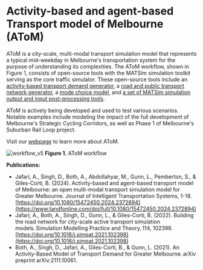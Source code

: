 # Activity-based and agent-based Transport model of Melbourne (AToM)

AToM is a city-scale, multi-modal transport simulation model that represents a typical mid-weekday in Melbourne's transportation system for the purpose of understanding its complexities. The AToM workflow, shown in Figure 1, consists of open-source tools with the MATSim simulation toolkit serving as the core traffic simulator. These open-source tools include an [activity-based transport demand generator](https://github.com/matsim-melbourne/demand), a [road and public transport network generator](https://github.com/matsim-melbourne/network), a [mode choice model](https://github.com/matsim-melbourne/choice-model), and [a set of MATSim simulation output and input post-processing tools](https://github.com/matsim-melbourne/useful-scripts).

AToM is actively being developed and used to test various scenarios. Notable examples include modeling the impact of the full development of Melbourne's Strategic Cycling Corridors, as well as Phase 1 of Melbourne's Suburban Rail Loop project.

Visit our [webpage](https://matsim-melbourne.github.io/) to learn more about AToM.

![workflow_v5](https://github.com/matsim-melbourne/.github/assets/3414292/e8a83d33-7588-4855-b1ad-706df921778d) **Figure 1.** AToM workflow

**Publications:**
-  Jafari, A., Singh, D., Both, A., Abdollahyar, M., Gunn, L., Pemberton, S., & Giles-Corti, B. (2024). Activity-based and agent-based transport model of Melbourne: an open multi-modal transport simulation model for Greater Melbourne. Journal of Intelligent Transportation Systems, 1-18. [https://doi.org/10.1080/15472450.2024.2372894](https://www.tandfonline.com/doi/full/10.1080/15472450.2024.2372894)
- Jafari, A., Both, A., Singh, D., Gunn, L., & Giles-Corti, B. (2022). Building the road network for city-scale active transport simulation models. Simulation Modelling Practice and Theory, 114, 102398. [https://doi.org/10.1016/j.simpat.2021.102398](https://doi.org/10.1016/j.simpat.2021.102398)
- Both, A., Singh, D., Jafari, A., Giles-Corti, B., & Gunn, L. (2021). An Activity-Based Model of Transport Demand for Greater Melbourne. arXiv preprint arXiv:2111.10061. 


